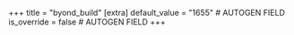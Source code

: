 +++
title = "byond_build"
[extra]
default_value = "1655" # AUTOGEN FIELD
is_override = false # AUTOGEN FIELD
+++